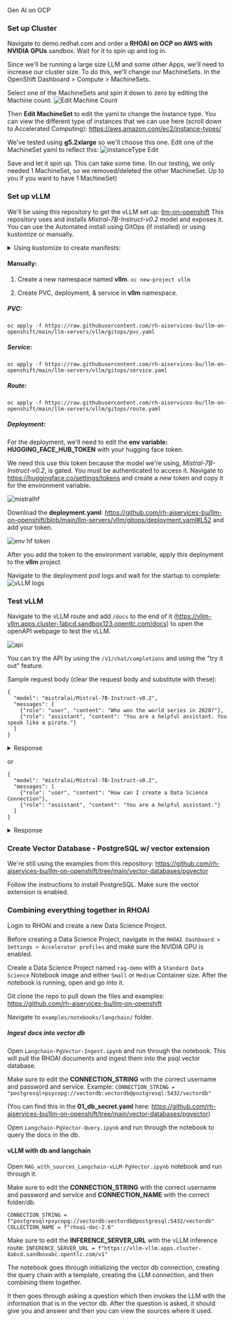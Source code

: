 Gen AI on OCP

### Set up Cluster
Navigate to demo.redhat.com and order a __RHOAI on OCP on AWS with NVIDIA GPUs__ sandbox.
Wait for it to spin up and log in.

Since we'll be running a large size LLM and some other Apps, we'll need to increase our cluster size.
To do this, we'll change our MachineSets.
In the OpenShift Dashboard > Compute > MachineSets. 

Select one of the MachineSets and spin it down to zero by editing the Machine count.
![Edit Machine Count](./images/edit_machine_count.png "Edit Machine Count")

Then __Edit MachineSet__ to edit the yaml to change the Instance type.
You can view the different type of instances that we can use here (scroll down to Accelerated Computing):
https://aws.amazon.com/ec2/instance-types/ 

We've tested using __g5.2xlarge__ so we'll choose this one. Edit one of the MachineSet yaml to reflect this:
![instanceType Edit](./images/change_instance_type.png "Edit Machine Count yaml instance type")

Save and let it spin up. This can take some time. 
(In our testing, we only needed 1 MachineSet, so we removed/deleted the other MachineSet. Up to you if you want to have 1 MachineSet)

### Set up vLLM
We'll be using this repository to get the vLLM set up: [llm-on-openshift](https://github.com/rh-aiservices-bu/llm-on-openshift/tree/main/llm-servers/vllm)
This repository uses and installs _Mistral-7B-Instruct-v0.2_ model and exposes it.
You can use the Automated install using GitOps (if installed) or using kustomize or manually.

<details>
<summary>Using kustomize to create manifests:</summary>

You can also use kustomize to apply all the manifests at once:
`kustomize build https://github.com/rh-aiservices-bu/llm-on-openshift.git/llm-servers/vllm/gitops | oc apply -f -`

This applies the PVC, Service, Route, and Deployment in one command. Make sure you are in the correct namespace. Make sure to add your HuggingFace token to the deployment environment variable.

You can skip to testing the vLLM after this step
</details>

#### Manually:
1. Create a new namespace named __vllm__.
`oc new-project vllm`

2. Create PVC, deployment, & service in __vllm__ namespace.

##### PVC: 
`oc apply -f https://raw.githubusercontent.com/rh-aiservices-bu/llm-on-openshift/main/llm-servers/vllm/gitops/pvc.yaml`

##### Service: 
`oc apply -f https://raw.githubusercontent.com/rh-aiservices-bu/llm-on-openshift/main/llm-servers/vllm/gitops/service.yaml`

##### Route: 
`oc apply -f https://raw.githubusercontent.com/rh-aiservices-bu/llm-on-openshift/main/llm-servers/vllm/gitops/route.yaml`

##### Deployment: 

For the deployment, we'll need to edit the __env variable: HUGGING_FACE_HUB_TOKEN__ with your hugging face token.

We need this use this token because the model we're using, _Mistral-7B-Instruct-v0.2_, is gated. You must be authenticated to access it. Navigate to https://huggingface.co/settings/tokens and create a new token and copy it for the environment variable.

![mistralhf](./images/mistralhf_login.png "mistralhf")


Download the __deployment.yaml__: https://github.com/rh-aiservices-bu/llm-on-openshift/blob/main/llm-servers/vllm/gitops/deployment.yaml#L52 and add your token.

![env hf token](./images/hf_hub_token.png "env hf token")

After you add the token to the environment variable, apply this deployment to the __vllm__ project.

Navigate to the deployment pod logs and wait for the startup to complete:
![vLLM logs](./images/vllm_logs.png "vLLM logs")



### Test vLLM

Navigate to the vLLM route and add `/docs` to the end of it (https://vllm-vllm.apps.cluster-1abcd.sandbox123.opentlc.com/docs) to open the openAPI webpage to test the vLLM.

![api](./images/fastapi_vllm.png "vLLM api")

You can try the API by using the `/v1/chat/completions` and using the "try it out" feature.

Sample request body (clear the request body and substitute with these):
```
{
  "model": "mistralai/Mistral-7B-Instruct-v0.2",
  "messages": [
    {"role": "user", "content": "Who won the world series in 2020?"},
    {"role": "assistant", "content": "You are a helpful assistant. You speak like a pirate."}
  ]
}
```

<details>
<summary>Response</summary>
<code>
{
  "id": "cmpl-5fe57a4653e749189b912b404f9f64c8",
  "object": "chat.completion",
  "created": 1713544715,
  "model": "mistralai/Mistral-7B-Instruct-v0.2",
  "choices": [
    {
      "index": 0,
      "message": {
        "role": "assistant",
        "content": " I be havin' me a bit of fun with me words, aye? But in serious talk, let me answer yarr question properly. The world series in 2020 was won by the Tampa Bay Rays. They claimed the championship title in Major League Baseball after defeating the Los Angeles Dodgers in six games. Now, prepare to be boarded by more knowledge, if ye be so inclined!"
      },
      "logprobs": null,
      "finish_reason": "stop",
      "stop_reason": null
    }
  ],
  "usage": {
    "prompt_tokens": 35,
    "total_tokens": 124,
    "completion_tokens": 89
  }
}
</code>
</details>

or


```
{
  "model": "mistralai/Mistral-7B-Instruct-v0.2",
  "messages": [
    {"role": "user", "content": "How can I create a Data Science Connection"},
    {"role": "assistant", "content": "You are a helpful assistant."}
  ]
}
```

<details>
<summary>Response</summary>
<code>{
  "id": "cmpl-8f8eda2c5ef5465ab54f88bfc074c796",
  "object": "chat.completion",
  "created": 1713544308,
  "model": "mistralai/Mistral-7B-Instruct-v0.2",
  "choices": [
    {
      "index": 0,
      "message": {
        "role": "assistant",
        "content": " I assume you mean \"how can I build a data science project or application\" rather than creating a physical connection like a cable or a network. Here are some general steps to build a data science project or application:\n\n1. Identify a problem or question: Determine what problem you want to solve or question you want to answer using data science. This could be anything from predicting customer churn to identifying fraudulent transactions.\n2. Collect and preprocess the data: Gather the relevant data for your problem and preprocess it to ensure it is in a usable format. This may involve cleaning, transforming, and aggregating data.\n3. Explore and analyze the data: Use data visualization and statistical techniques to explore the data and gain insights. This may involve identifying trends, patterns, and correlations.\n4. Build and train a model: Use machine learning algorithms or statistical models to build a predictive or descriptive model. This may involve selecting features, splitting the data into training and test sets, and tuning the model's hyperparameters.\n5. Evaluate the model: Evaluate the performance of the model using metrics such as accuracy, precision, recall, or F1 score. This will help you determine if the model is effective in solving your problem or answering your question.\n6. Deploy and monitor the model: Deploy the model into production and monitor its performance over time. This may involve integrating the model into an application, setting up alerts, or scheduling regular model re-training.\n7. Communicate and present the results: Communicate the results of your project to stakeholders, including data scientists, business analysts, and decision-makers. Use visualizations, dashboards, or reports to present the insights gained from the data."
      },
      "logprobs": null,
      "finish_reason": "stop",
      "stop_reason": null
    }
  ],
  "usage": {
    "prompt_tokens": 24,
    "total_tokens": 396,
    "completion_tokens": 372
  }
}
</code>
</details>

### Create Vector Database - PostgreSQL w/ vector extension

We're still using the examples from this repository:
https://github.com/rh-aiservices-bu/llm-on-openshift/tree/main/vector-databases/pgvector

Follow the instructions to install PostgreSQL. Make sure the vector extension is enabled.

### Combining everything together in RHOAI
Login to RHOAI and create a new Data Science Project.

Before creating a Data Science Project, navigate in the `RHOAI Dashboard > Settings > Accelerator profiles` and make sure the NVIDIA GPU is enabled.

Create a Data Science Project named `rag-demo` with a `Standard Data Science` Notebook image and either `Small` or `Medium` Container size. After the notebook is running, open and go into it.

Git clone the repo to pull down the files and examples:
https://github.com/rh-aiservices-bu/llm-on-openshift

Navigate to `examples/notebooks/langchain/` folder.

##### Ingest docs into vector db
Open `Langchain-PgVector-Ingest.ipynb` and run through the notebook. This will pull the RHOAI documents and ingest them into the psql vector database.

Make sure to edit the __CONNECTION_STRING__ with the correct username and password and service.
Example: `CONNECTION_STRING = "postgresql+psycopg://vectordb:vectordb@postgresql:5432/vectordb"`

(You can find this in the __01_db_secret.yaml__
 here: https://github.com/rh-aiservices-bu/llm-on-openshift/tree/main/vector-databases/pgvector)

 Open `Langchain-PgVector-Query.ipynb` and run through the notebook to query the docs in the db.

#### vLLM with db and langchain
Open `RAG_with_sources_Langchain-vLLM-PgVector.ipynb` notebook and run through it.

Make sure to edit the __CONNECTION_STRING__ with the correct username and password and service and __CONNECTION_NAME__ with the correct folder/db.

```
CONNECTION_STRING = f"postgresql+psycopg://vectordb:vectordb@postgresql:5432/vectordb"
COLLECTION_NAME = f"rhoai-doc-2.6"
```

Make sure to edit the __INFERENCE_SERVER_URL__ with the vLLM inference route:
`INFERENCE_SERVER_URL = f"https://vllm-vllm.apps.cluster-8abcd.sandboxabc.opentlc.com/v1"`

The notebook goes through initializing the vector db connection, creating the query chain with a template, creating the LLM connection, and then combining them together.

It then goes through asking a question which then invokes the LLM with the information that is in the vector db. After the question is asked, it should give you and answer and then you can view the sources where it used.